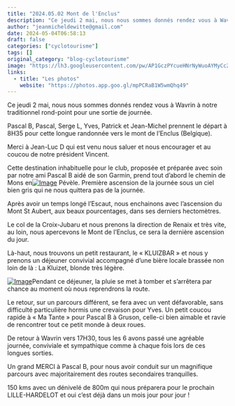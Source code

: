 ```yaml
---
title: "2024.05.02 Mont de l'Enclus"
description: "Ce jeudi 2 mai, nous nous sommes donnés rendez vous à Wavrin à notre traditionnel rond-point pour une sortie de journée."
author: "jeanmicheldewitte@gmail.com"
date: 2024-05-04T06:58:13
draft: false
categories: ["cyclotourisme"]
tags: []
original_category: "blog-cyclotourisme"
image: "https://lh3.googleusercontent.com/pw/AP1GczPYcueHNrNyWuoAYMyCc2yH_129EdELb9kUIOGyfdHxd5ZyBDKoJkTu-18feLQQQs8S3lnStPNqDmXuu2vmh5aLukfbXN0SR3kTqV11vR5mbpu1NuGZS2KvTB3S2myw1avNmGc8M0eKvjvB7FS2l1dAVA=w1841-h828-s-no-gm?authuser=1"
links:
  - title: "Les photos"
    website: "https://photos.app.goo.gl/mpPCRaB1W5wmQhq49"
---
```


Ce jeudi 2 mai, nous nous sommes donnés rendez vous à Wavrin à notre traditionnel rond-point pour une sortie de journée.

<!--more-->

Pascal B, Pascal, Serge L, Yves, Patrick et Jean-Michel prennent le départ à 8H35 pour cette longue randonnée vers le mont de l’Enclus (Belgique).

Merci à Jean-Luc D qui est venu nous saluer et nous encourager et au coucou de notre président Vincent.

Cette destination inhabituelle pour le club, proposée et préparée avec soin par notre ami Pascal B aidé de son Garmin, prend tout d’abord le chemin de Mons en[![Image](https://lh3.googleusercontent.com/pw/AP1GczOwjrG8bEtw4kuYaaaSB--wlbfBouFLMZA4muEir1H9Sc7XG4xyMT1ruqa10GQZKnSgvpESt-zXlrXeL-6ukXShHBjr9K0VFhM-fXNfUOy60CKypVmfdhDBhH9g-BZrLt3gu3Fde4BFA6bolzmVY8tAYQ=w1453-h1090-s-no-gm?authuser=1)](https://lh3.googleusercontent.com/pw/AP1GczOwjrG8bEtw4kuYaaaSB--wlbfBouFLMZA4muEir1H9Sc7XG4xyMT1ruqa10GQZKnSgvpESt-zXlrXeL-6ukXShHBjr9K0VFhM-fXNfUOy60CKypVmfdhDBhH9g-BZrLt3gu3Fde4BFA6bolzmVY8tAYQ=w1453-h1090-s-no-gm?authuser=1) Pévèle. Première ascension de la journée sous un ciel bien gris qui ne nous quittera pas de la journée.

Après avoir un temps longé l’Escaut, nous enchainons avec l’ascension du Mont St Aubert, aux beaux pourcentages, dans ses derniers hectomètres.

Le col de la Croix-Jubaru et nous prenons la direction de Renaix et très vite, au loin, nous apercevons le Mont de l’Enclus, ce sera la dernière ascension du jour.

Là-haut, nous trouvons un petit restaurant, le «&nbsp;KLUIZBAR&nbsp;» et nous y prenons un déjeuner convivial accompagné d’une bière locale brassée non loin de là&nbsp;: La Kluizet, blonde très légère.

[![Image](https://lh3.googleusercontent.com/pw/AP1GczMv4fRbyRbtJe2diMBHKmu6zbUiBnpImRTyhm_BHCqNJUZVB9MP8K5HYEzwc1cAPeA395V6hA_L_0SJ4dSvMh0YesOYorjKYzdUTRQffM2CO136OFrijsk0GSPDDWKcuCbbnao7hcXRc0hPvCA-Jh6H2A=w1451-h1090-s-no-gm?authuser=1)](https://lh3.googleusercontent.com/pw/AP1GczMv4fRbyRbtJe2diMBHKmu6zbUiBnpImRTyhm_BHCqNJUZVB9MP8K5HYEzwc1cAPeA395V6hA_L_0SJ4dSvMh0YesOYorjKYzdUTRQffM2CO136OFrijsk0GSPDDWKcuCbbnao7hcXRc0hPvCA-Jh6H2A=w1451-h1090-s-no-gm?authuser=1)Pendant ce déjeuner, la pluie se met à tomber et s’arrêtera par chance au moment où nous reprendrons la route.

Le retour, sur un parcours différent, se fera avec un vent défavorable, sans difficulté particulière hormis une crevaison pour Yves. Un petit coucou rapide à «&nbsp;Ma Tante&nbsp;» pour Pascal B à Gruson, celle-ci bien aimable et ravie de rencontrer tout ce petit monde à deux roues.

De retour à Wavrin vers 17H30, tous les 6 avons passé une agréable journée, conviviale et sympathique comme à chaque fois lors de ces longues sorties.

Un grand MERCI à Pascal B, pour nous avoir conduit sur un magnifique parcours avec majoritairement des routes secondaires tranquilles.

150 kms avec un dénivelé de 800m qui nous préparera pour le prochain LILLE-HARDELOT et oui c’est déjà dans un mois jour pour jour&nbsp;!